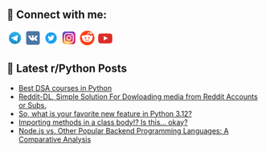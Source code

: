 ## 🔎 Connect with me:
[<img src="https://github.com/bullbesh/bullbesh/blob/main/images/Telegram.png" width="32" height="32" />](https://t.me/bullbesh)
[<img src="https://github.com/bullbesh/bullbesh/blob/main/images/VK.png" width="32" height="32" />](https://vk.com/bullbesh)
[<img src="https://github.com/bullbesh/bullbesh/blob/main/images/Twitter.png" width="32" height="32" />](https://twitter.com/bullbesh1)
[<img src="https://github.com/bullbesh/bullbesh/blob/main/images/Instagram.png" width="32" height="32" />](https://www.instagram.com/bullbesh)
[<img src="https://github.com/bullbesh/bullbesh/blob/main/images/Reddit.png" width="32" height="32" />](https://www.reddit.com/user/bullbesh)
[<img src="https://github.com/bullbesh/bullbesh/blob/main/images/YouTube.png" width="32" height="32" />](https://www.youtube.com/channel/UCtfjRs6uzgq5mfm8S06WTcg)

## 📕 Latest r/Python Posts
<!-- BLOG-POST-LIST:START -->
- [Best DSA courses in Python](https://www.reddit.com/r/Python/comments/17a5lut/best_dsa_courses_in_python/)
- [Reddit-DL, Simple Solution For Dowloading media from Reddit Accounts or Subs.](https://www.reddit.com/r/Python/comments/17a4hgb/redditdl_simple_solution_for_dowloading_media/)
- [So, what is your favorite new feature in Python 3.12?](https://www.reddit.com/r/Python/comments/17a00xf/so_what_is_your_favorite_new_feature_in_python_312/)
- [Importing methods in a class body!? Is this... okay?](https://www.reddit.com/r/Python/comments/179yms3/importing_methods_in_a_class_body_is_this_okay/)
- [Node.js vs. Other Popular Backend Programming Languages: A Comparative Analysis](https://www.reddit.com/r/Python/comments/179xkjx/nodejs_vs_other_popular_backend_programming/)
<!-- BLOG-POST-LIST:END -->
